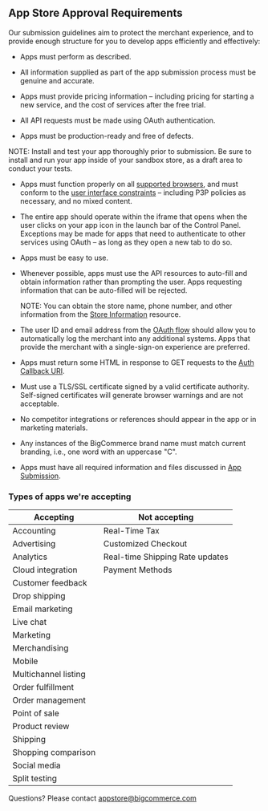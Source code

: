 ## <span class="jumptarget" id="approval"> App Store Approval Requirements </span>

Our submission guidelines aim to protect the merchant experience, and to provide enough structure for you to develop apps efficiently and effectively:

*   Apps must perform as described.

*   All information supplied as part of the app submission process must be genuine and accurate.

*   Apps must provide pricing information – including pricing for starting a new service, and the cost of services after the free trial.

*   All API requests must be made using OAuth authentication.

*   Apps must be production-ready and free of defects.
<aside class="warning">
<span class="aside-warning-hd">NOTE:</span>
Install and test your app thoroughly prior to submission. Be sure to install and run your app inside of your sandbox store, as a draft area to conduct your tests.
</aside>

*   Apps must function properly on all [supported browsers](/api/browsers), and must conform to the [user interface constraints](/api/v2/#ui-constraints) – including P3P policies as necessary, and no mixed content.

*   The entire app should operate within the iframe that opens when the user clicks on your app icon in the launch bar of the Control Panel. Exceptions may be made for apps that need to authenticate to other services using OAuth – as long as they open a new tab to do so.

*   Apps must be easy to use.

*   Whenever possible, apps must use the API resources to auto-fill and obtain information rather than prompting the user. Apps requesting information that can be auto-filled will be rejected.

    <aside class="notice">
    <span class="aside-notice-hd">NOTE:</span> You can obtain the store name, phone number, and other information from the <a href="/api/#store" target="_blank">Store&#160;Information</a> resource.
    </aside>

*   The user ID and email address from the [OAuth flow](/api/load#process) should allow you to automatically log the merchant into any additional systems. Apps that provide the merchant with a single-sign-on experience are preferred.

*   Apps must return some HTML in response to GET requests to the [Auth Callback URI](/api/load#process).

*   Must use a TLS/SSL certificate signed by a valid certificate authority. Self-signed certificates will generate browser warnings and are not acceptable.

*   No competitor integrations or references should appear in the app or in marketing materials.

*   Any instances of the BigCommerce brand name must match current branding, i.e., one word with an uppercase "C".

*   Apps must have all required information and files discussed in [App Submission](/api/completing-reg).

### <span class="jumptarget" id="apps-accepted"> Types of apps we're accepting </span>

| Accepting | Not accepting |
| --- | --- |
| Accounting | Real-Time Tax |
| Advertising | Customized Checkout |
| Analytics | Real-time Shipping Rate updates |
| Cloud integration | Payment Methods |
| Customer feedback |
| Drop shipping |
| Email marketing |
| Live chat |
| Marketing |
| Merchandising |
| Mobile |
| Multichannel listing |
| Order fulfillment |
| Order management |
| Point of sale |
| Product review |
| Shipping |
| Shopping comparison |
| Social media |
| Split testing |

Questions? Please contact [appstore@bigcommerce.com](mailto:appstore@bigcommerce.com)
